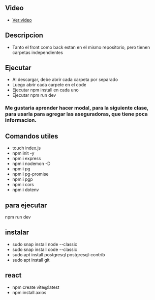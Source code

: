 ## Video

* [Ver video](https://youtu.be/gMpwyIZ2gd4)

## Descripcion

* Tanto el front como back estan en el mismo repositorio, pero tienen carpetas independientes

## Ejecutar

* Al descargar, debe abrir cada carpeta por separado
* Luego abrir cada carpete en el code
* Ejecutar npm install en cada uno
* Ejecutar npm run dev

### Me gustaria aprender hacer modal, para la siguiente clase, para usarla para agregar las aseguradoras, que tiene poca informacion.  


## Comandos utiles
* touch index.js
* npm init -y
* npm i express
* npm i nodemon -D
* npm i pg
* npm i pg-promise
* npm i pgp
* npm i cors
* npm i dotenv


## para ejecutar
npm run dev


## instalar 
* sudo snap install node --classic
* sudo snap install code --classic
* sudo apt install postgresql postgresql-contrib
* sudo apt install git


## react
* npm create vite@latest
* npm install axios
